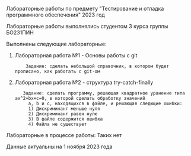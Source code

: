 Лабораторные работы по предмету "Тестирование и отладка программного обеспечения" 2023 год

Лабораторные работы выполнялись студентом 3 курса группы БО231ПИН

Выполнены следующие лабораторные:
1) Лабораторная работа №1 - Основы работы с git

           Задание: сделать небольшой справочник, в котором будет прописано, как работать с git-ом
3) Лабораторная работа №2 - структура try-catch-finally

          Задание: сделать программу, решающая квадратное уранение типа ax^2+bx+c=0, в которой сделать обработку значений
            a, b и c, находящихся в файле, и решающая следющие ошибки:
            1) Дискриминант меньше нуля
            2) Дискриминант равен нулю
            3) В файле содержится ошибка
            4) Файла не существует

Лабораторные в процессе работы:
Таких нет

Данные актуальны на 1 ноября 2023 года
